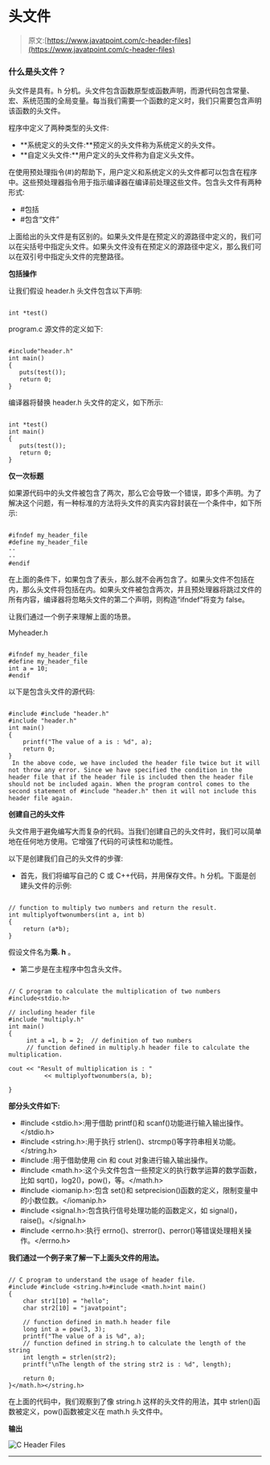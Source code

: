 # 头文件

> 原文:[https://www.javatpoint.com/c-header-files](https://www.javatpoint.com/c-header-files)

### 什么是头文件？

头文件是具有。h 分机。头文件包含函数原型或函数声明，而源代码包含常量、宏、系统范围的全局变量。每当我们需要一个函数的定义时，我们只需要包含声明该函数的头文件。

程序中定义了两种类型的头文件:

*   **系统定义的头文件:**预定义的头文件称为系统定义的头文件。
*   **自定义头文件:**用户定义的头文件称为自定义头文件。

在使用预处理指令(#)的帮助下，用户定义和系统定义的头文件都可以包含在程序中。这些预处理器指令用于指示编译器在编译前处理这些文件。包含头文件有两种形式:

*   #包括
*   #包含“文件”

上面给出的头文件是有区别的。如果头文件是在预定义的源路径中定义的，我们可以在尖括号中指定头文件。如果头文件没有在预定义的源路径中定义，那么我们可以在双引号中指定头文件的完整路径。

**包括操作**

让我们假设 header.h 头文件包含以下声明:

```

int *test()

```

program.c 源文件的定义如下:

```

#include"header.h"
int main()
{
   puts(test());
   return 0;
} 

```

编译器将替换 header.h 头文件的定义，如下所示:

```

int *test()
int main()
{
   puts(test());
   return 0;
} 

```

**仅一次标题**

如果源代码中的头文件被包含了两次，那么它会导致一个错误，即多个声明。为了解决这个问题，有一种标准的方法将头文件的真实内容封装在一个条件中，如下所示:

```

#ifndef my_header_file
#define my_header_file
--
--
#endif

```

在上面的条件下，如果包含了表头，那么就不会再包含了。如果头文件不包括在内，那么头文件将包括在内。如果头文件被包含两次，并且预处理器将跳过文件的所有内容，编译器将忽略头文件的第二个声明，则构造“ifndef”将变为 false。

让我们通过一个例子来理解上面的场景。

Myheader.h

```

#ifndef my_header_file
#define my_header_file
int a = 10;
#endif

```

以下是包含头文件的源代码:

```

#include #include "header.h"
#include "header.h"
int main()
{
    printf("The value of a is : %d", a);
    return 0;
} 
 In the above code, we have included the header file twice but it will not throw any error. Since we have specified the condition in the header file that if the header file is included then the header file should not be included again. When the program control comes to the second statement of #include "header.h" then it will not include this header file again. 
```

**创建自己的头文件**

头文件用于避免编写大而复杂的代码。当我们创建自己的头文件时，我们可以简单地在任何地方使用。它增强了代码的可读性和功能性。

以下是创建我们自己的头文件的步骤:

*   首先，我们将编写自己的 C 或 C++代码，并用保存文件。h 分机。下面是创建头文件的示例:

```

// function to multiply two numbers and return the result.
int multiplyoftwonumbers(int a, int b)
{
    return (a*b);
}

```

假设文件名为**乘. h** 。

*   第二步是在主程序中包含头文件。

```

// C program to calculate the multiplication of two numbers
#include<stdio.h>

// including header file 
#include "multiply.h"
int main()
{
     int a =1, b = 2;  // definition of two numbers
     // function defined in multiply.h header file to calculate the multiplication.

cout << "Result of multiplication is : "
          << multiplyoftwonumbers(a, b);

} 

```

**部分头文件如下:**

*   #include <stdio.h>:用于借助 printf()和 scanf()功能进行输入输出操作。</stdio.h>
*   #include <string.h>:用于执行 strlen()、strcmp()等字符串相关功能。</string.h>
*   #include <iostream>:用于借助使用 cin 和 cout 对象进行输入输出操作。</iostream>
*   #include <math.h>:这个头文件包含一些预定义的执行数学运算的数学函数，比如 sqrt()，log2()，pow()，等。</math.h>
*   #include <iomanip.h>:包含 set()和 setprecision()函数的定义，限制变量中的小数位数。</iomanip.h>
*   #include <signal.h>:包含执行信号处理功能的函数定义，如 signal()，raise()。</signal.h>
*   #include <errno.h>:执行 errno()、strerror()、perror()等错误处理相关操作。</errno.h>

**我们通过一个例子来了解一下上面头文件的用法。**

```

// C program to understand the usage of header file.
#include #include <string.h>#include <math.h>int main()
{
    char str1[10] = "hello";
    char str2[10] = "javatpoint";

    // function defined in math.h header file
    long int a = pow(3, 3); 
    printf("The value of a is %d", a);
    // function defined in string.h to calculate the length of the string
    int length = strlen(str2);
    printf("\nThe length of the string str2 is : %d", length);

    return 0;
}</math.h></string.h> 
```

在上面的代码中，我们观察到了像 string.h 这样的头文件的用法，其中 strlen()函数被定义，pow()函数被定义在 math.h 头文件中。

**输出**

![C Header Files](../Images/ec3ec54537488911cc598538babbc0bb.png)

* * *